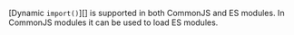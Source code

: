 
[Dynamic `import()`][] is supported in both CommonJS and ES modules. In CommonJS
modules it can be used to load ES modules.


